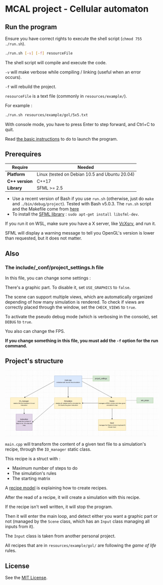 # MCAL project - Cellular automaton

## Run the program

Ensure you have correct rights to execute the shell script (`chmod 755 ./run.sh`).

```sh
./run.sh [-v] [-f] resourceFile
```

The shell script will compile and execute the code.

`-v` will make verbose while compiling / linking (useful when an error occurs).

`-f` will rebuild the project.

`resourceFile` is a text file (commonly in `resources/example/`).

For example :

```sh
./run.sh resources/example/gol/5x5.txt
```

With console mode, you have to press Enter to step forward, and Ctrl+C to quit.

Read [the basic instructions](./instructions.txt) to do to launch the program.

## Prerequires

Require         | Needed
--------------- | -------
**Platform**    | Linux (tested on Debian 10.5 and Ubuntu 20.04)
**C++ version** | C++17
**Library**     | SFML >= 2.5


* Use a recent version of Bash if you use `run.sh` (otherwise, just do `make` and `./bin/debug/project`). Tested with Bash v5.0.3. The `run.sh` script and the Makefile come from [here](https://gist.github.com/NoxFly/69a73c1a9b31058c04217b9cebee2478)
* To install the [SFML library](https://www.sfml-dev.org/) : `sudo apt-get install libsfml-dev`.

If you run it on WSL, make sure you have a X server, like [VcXsrv](https://sourceforge.net/projects/vcxsrv/), and run it.

SFML will display a warning message to tell you OpenGL's version is lower than requested, but it does not matter.


## Also

### The include/_conf/project_settings.h file

In this file, you can change some settings :

There's a graphic part. To disable it, set `USE_GRAPHICS` to `false`.

The scene can support multiple views, which are automatically organized depending of how many simulation is rendered. To check if views are correctly placed through the window, set the `CHECK_VIEWS` to `true`.

To activate the pseudo debug mode (which is verbosing in the console), set `DEBUG` to `true`.

You also can change the FPS.

**If you change something in this file, you must add the `-f` option for the run command.**


## Project's structure

![project's structure image](./resources/project_structure.png)


`main.cpp` will transform the content of a given text file to a simulation's recipe, through the `IO_manager` static class.

This recipe is a struct with :
* Maximum number of steps to do
* The simulation's rules
* The starting matrix

A [recipe model](./resources/example/model.txt) is explaining how to create recipes.

After the read of a recipe, it will create a simulation with this recipe.

If the recipe isn't well written, it will stop the program.

Then it will enter the main loop, and detect either you want a graphic part or not (managed by the `Scene` class, which has an `Input` class managing all inputs from it).

The `Input` class is taken from another personal project.

All recipes that are in `resources/example/gol/` are following the <i>game of life</i> rules.

## License

See the [MIT License](https://github.com/NoxFly/MCAL-project/blob/master/LICENSE).
